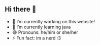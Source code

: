 ## Hi there 👋

- 🔭 I’m currently working on this website!
- 🌱 I’m currently learning java
- 😄 Pronouns: he/him or she/her
- ⚡ Fun fact: im a nerd :3

